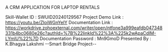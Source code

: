 A CRM APPLICATION FOR LAPTOP RENTALS

Skill-Wallet ID : SWUID20240129567
Project Demo Link : https://youtu.be/ZIoiWGnYeIY
Documentation Link : https://workdrive.zohoexternal.com/writer/open/ntfone3a999eafdb047348331b4bc0680e26c?authId=%7B%22linkId%22%3A%225k2wApaCdIM-LYmlU%22%7D
Documentation Password : Mn9GmoD
Presented By : K.Bhagya Lakshmi
--Smart Bridge Project--
